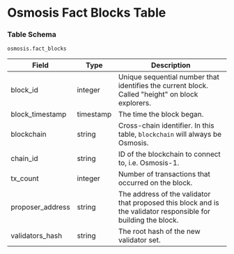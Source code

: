 # Osmosis Fact Blocks Table

### Table Schema

`osmosis.fact_blocks`

| Field             | Type      | Description                                                                                                     |
| ----------------- | --------- | --------------------------------------------------------------------------------------------------------------- |
| block\_id         | integer   | Unique sequential number that identifies the current block. Called "height" on block explorers.                 |
| block\_timestamp  | timestamp | The time the block began.                                                                                       |
| blockchain        | string    | Cross-chain identifier. In this table, `blockchain` will always be Osmosis.                                     |
| chain\_id         | string    | ID of the blockchain to connect to, i.e. Osmosis-1.                                                             |
| tx\_count         | integer   | Number of transactions that occurred on the block.                                                              |
| proposer\_address | string    | The address of the validator that proposed this block and is the validator responsible for building the block.  |
| validators\_hash  | string    | The root hash of the new validator set.                                                                         |
